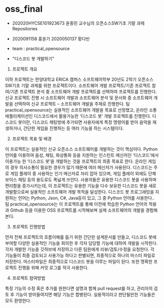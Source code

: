 # oss_final
- 202020HYCSE101923673 윤종민 교수님의 오픈소스SW기초 기말 과제 Repositories

- 2020091158 홍윤기 2020050137 황다빈

- team : practical_opensource

- "디스코드 봇 개발하기"

1. 프로젝트 개요

 이하 프로젝트는 한양대학교 ERICA 캠퍼스 소프트웨어학부 20년도 2학기 오픈소스SW기초 기말 과제를 위한 프로젝트이다.
소프트웨어 개발 프로젝트/기존 프로젝트 참여/기존 프로젝트 분석 중 소프트웨어 개발 프로젝트를 선택하여 프로젝트를 진행한다.
신규 프로젝트 진행 시 소프트웨어 개발과 소프트웨어 분석 및 문서화 중 소프트웨어 개발을 선택하여 신규 프로젝트 – 소프트웨어 개발을 주제로 진행한다.
팀 practical_opensource는 실용적인 소프트웨어 개발을 목표로 선정했고, 온라인 소통 애플리케이션인 디스코드에서 활용가능한 ‘디스코드 봇’ 개발 프로젝트를 진행한다.
디스코드 봇이란, 디스코드 채팅방에 추가되면 사용자에게 특정 명령어를 받아 음악을 재생하거나, 간단한 게임을 진행하는 등 여러 기능을 하는 시스템이다. 

2. 프로젝트 목표 및 배경

 이 프로젝트는 실용적인 신규 오픈소스 소프트웨어를 개발하는 것이 핵심이다. 
Python 언어를 이용하여 음성, 채팅, 화상통화 등을 지원하는 인스턴트 메신저인 ‘디스코드’에서 이용가능 한 ‘디스코드 봇’을 개발하는 것을 프로젝트의 최종 목표로 한다.
온라인 게임의 경우 의사소통이 필요한 경우가 많기 때문에 여러 메신저가 사용된다. 
디스코드는 주로 게임 플레이 중 사용하는 인기 메신저로 자리 잡아 있으며, 게임 플레이 외에도 단체 보이스 채팅 등의 용도로도 폭넓게 쓰인다. 
사용자들은 유용한 디스코드 봇을 사용하며 편리함을 증가시키는데, 이 프로젝트는 유용한 기능을 다수 보유한 디스코드 봇을 새로 개발함으로써 실용적인 소프트웨어 개발 목적을 달성한다.
디스코드 봇 프로그래밍을 지원하는 언어는 Python, Json, C#, Java등이 있고, 그 중 Python 언어를 사용한다..
팀 practical_opensource는 이 프로젝트를 통해 이전에 학습한 Python 언어의 적용과 Github 등을 이용한 OSS 프로젝트를 시작해보며 실제 소프트웨어의 개발을 경험해본다.

3. 프로젝트 진행방법

 먼저 전체 프로젝트의 흐름이해를 돕기 위한 간단한 설계문서를 만들고, 디스코드 봇에 부여할 다양한 실용적인 기능을 회의한 후 각자 담당할 기능에 대하여 개발을 시작한다. 
각자 개발한 기능을 깃허브에 저장하고 다른 팀원에게 리뷰/검토/수정을 요청한다. 
각 기능들이 최종 검토되고 사용가능 하다고 판별되면, 최종적으로 하나의 마스터 파일로 저장한다. 
마스터파일은 최종적으로 디스코드 봇을 이루는 파일이 된다. 또한 명확한 프로젝트 진행을 위해 커밋 로그를 적극 사용한다.

4. 프로젝트 참여방법

 특정 기능의 수정 혹은 추가를 원한다면 설명과 함께 pull request를 하고, 
관리자의 검토 후 기능이 받아들여지면 해당 기능은 합병된다.
실용적이라고 판단될만한 기능들은 모두 환영한다.